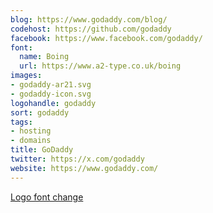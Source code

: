 ```yaml
---
blog: https://www.godaddy.com/blog/
codehost: https://github.com/godaddy
facebook: https://www.facebook.com/godaddy/
font:
  name: Boing
  url: https://www.a2-type.co.uk/boing
images:
- godaddy-ar21.svg
- godaddy-icon.svg
logohandle: godaddy
sort: godaddy
tags:
- hosting
- domains
title: GoDaddy
twitter: https://x.com/godaddy
website: https://www.godaddy.com/
---
```


[Logo font change](https://domaingang.com/domain-news/godaddy-new-logo-new-brand-new-trademark/)